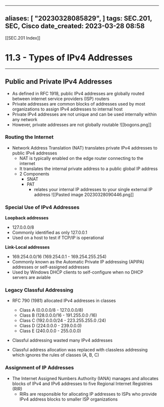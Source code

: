 
---
aliases: [ "20230328085829",  ]
tags: SEC.201, SEC, Cisco
date_created: 2023-03-28 08:58
---
[[SEC.201 Index]]
# 11.3 - Types of IPv4 Addresses
---
## Public and Private IPv4 Addresses
- As defined in RFC 1918, public IPv4 addresses are globally routed between internet service providers (ISP) routers
- Private addresses are common blocks of addresses used by most organizations to assign IPv4 addresses to internal host
- Private IPv4 addresses are not unique and can be used internally within any network
- However, private addresses are not globally routable
![[bogons.png]]

### Routing the Internet
- Network Address Translation (NAT) translates private IPv4 addresses to public IPv4 addresses
	- NAT is typically enabled on the edge router connecting to the internet 
	- It translates the internal private address to a public global IP address
	- 2 Components 
		- SNAT
		- PAT
			- relates your internal IP addresses to your single external IP address
![[Pasted image 20230328090446.png]]

### Special Use of IPv4 Addresses
**Loopback addresses**
- 127.0.0.0/8 
- Commonly identified as only 127.0.0.1
- Used on a host to test if TCP/IP is operational

**Link-Local addresses**
- 169.254.0.0/16 (169.254.0.1 - 169.254.255.254)
- Commonly known as the Automatic Private IP addressing (APIPA) addresses or self-assigned addresses
- Used by Windows DHCP clients to self-configure when no DHCP servers are aviable

### Legacy Classful Addressing
- RFC 790 (1981) allocated IPv4 addresses in classes
	- Class A (0.0.0.0/8 - 127.0.0.0/8)
	- Class B (128.0.0.0/16 - 191.255.0.0 /16)
	- Class C (192.0.0.0/24 - 223.255.255.0 /24)
	- Class D (224.0.0.0 - 239.0.0.0)
	- Class E (240.0.0.0 - 255.0.0.0)

- Classful addressing wasted many IPv4 addresses
- Classful address allocation was replaced with classless addressing which ignores the rules of classes (A, B, C)

### Assignment of IP Addresses
- The Internet Assigned Numbers Authority (IANA) manages and allocates blocks of IPv4 and IPv6 addresses to five Regional Internet Registries (RIR)
	- RIRs are responsible for allocating IP addresses to ISPs who provide IPv4 address blocks to smaller ISP organizations

